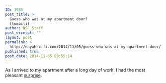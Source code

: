 ```yaml
---
ID: 3985
post_title: >
  Guess who was at my apartment door?
  (tumbili)
author: NSF Staff
post_excerpt: ""
layout: post
permalink: >
  http://nayahscifi.com/2014/11/05/guess-who-was-at-my-apartment-door/
published: true
post_date: 2014-11-05 09:55:14
---
```

As I arrived to my apartment after a long day of work, I had the most pleasant <a title="Surprise!" href="https://drive.google.com/file/d/0B-5ynM7QZnMsa2RqVlJOamZfRnc/view?usp=sharing" target="_blank">surprise</a>.